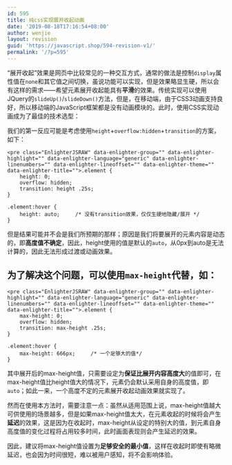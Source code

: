 ```yaml
---
id: 595
title: 纯css实现展开收起动画
date: '2019-08-18T17:16:54+08:00'
author: wenjie
layout: revision
guid: 'https://javascript.shop/594-revision-v1/'
permalink: '/?p=595'
---
```


“展开收起”效果是网页中比较常见的一种交互方式，通常的做法是控制`display`属性值在`none`和其它值之间切换，虽说功能可以实现，但是效果略显生硬，所以会有这样的需求——希望元素展开收起能具有**平滑**的效果。传统实现可以使用JQuery的`slideUp()`/`slideDown()`方法，但是，在移动端，由于CSS3动画支持良好，所以移动端的JavaScript框架都是没有动画模块的。此时，使用CSS实现动画成为了最佳的技术选型：

我们的第一反应可能是考虑使用`height`+`overflow:hidden`+`transition`的方案，如下：

```
<pre class="EnlighterJSRAW" data-enlighter-group="" data-enlighter-highlight="" data-enlighter-language="generic" data-enlighter-linenumbers="" data-enlighter-lineoffset="" data-enlighter-theme="" data-enlighter-title="">.element {
    height: 0;
    overflow: hidden;
    transition: height .25s;
}

.element:hover {
    height: auto;     /* 没有transition效果，仅仅生硬地隐藏/展开 */ 
}
```

但是结果可能并不会是我们所预期的那样；原因是我们将要展开的元素内容是动态的，即**高度值不确定**，因此，height使用的值是默认的`auto`，从0px到auto是无法计算的，因此无法形成过渡或动画效果。

## 为了解决这个问题，可以使用`max-height`代替，如：

```
<pre class="EnlighterJSRAW" data-enlighter-group="" data-enlighter-highlight="" data-enlighter-language="generic" data-enlighter-linenumbers="" data-enlighter-lineoffset="" data-enlighter-theme="" data-enlighter-title="">.element {
    max-height: 0;
    overflow: hidden;
    transition: max-height .25s;
}

.element:hover {
    max-height: 666px;     /* 一个足够大的值*/ 
}
```

其中展开后的max-height值，只需要设定为**保证比展开内容高度大**的值即可，在max-height值比height值大的情况下，元素仍会默认采用自身的高度值，即`auto`；如此一来，一个高度不定的元素展开收起动画效果就实现了。

然而在使用本方法时，需要注意一点：虽然从适用范围上说，max-height值越大可供使用的场景越多，但是如果max-height值太大，在元素收起的时候将会产生**延迟**的效果，这是因为在收起时，max-height从设定的特别大的值，到元素自身高度值的变化过程将占用较多时间，此时画面表现则会产生延迟的效果。

因此，建议将max-height值设置为**足够安全的最小值**，这样在收起时即使有略微延迟，也会因为时间很短，难以被用户感知，将不会影响体验。